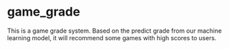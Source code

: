 # game_grade
This is a game grade system. Based on the predict grade from our machine learning model, it will recommend some games with high scores to users.
